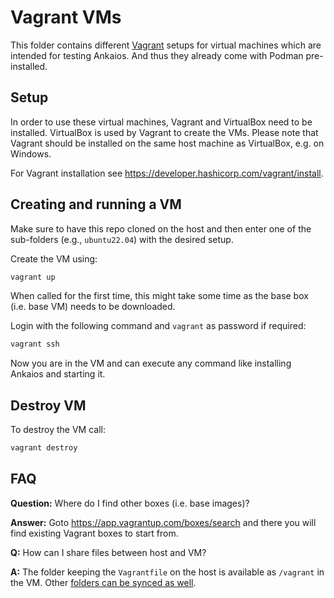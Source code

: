 # Vagrant VMs

This folder contains different [Vagrant](https://developer.hashicorp.com/vagrant)
setups for virtual machines which are intended for testing Ankaios. And thus they
already come with Podman pre-installed.

## Setup

In order to use these virtual machines, Vagrant and VirtualBox need to be installed.
VirtualBox is used by Vagrant to create the VMs. Please note that Vagrant should be
installed on the same host machine as VirtualBox, e.g. on Windows.

For Vagrant installation see <https://developer.hashicorp.com/vagrant/install>.

## Creating and running a VM

Make sure to have this repo cloned on the host and then enter one of the
sub-folders (e.g., `ubuntu22.04`) with the desired setup.

Create the VM using:

```bash
vagrant up
```

When called for the first time, this might take some time as the base box (i.e. base VM) needs to be downloaded.

Login with the following command and `vagrant` as password if required:

```bash
vagrant ssh
```

Now you are in the VM and can execute any command like installing Ankaios and starting it.

## Destroy VM

To destroy the VM call:

```bash
vagrant destroy
```

## FAQ

**Question:** Where do I find other boxes (i.e. base images)?

**Answer:** Goto <https://app.vagrantup.com/boxes/search> and there you will find existing Vagrant boxes to start from.

**Q:** How can I share files between host and VM?

**A:** The folder keeping the `Vagrantfile` on the host is available as `/vagrant` in the VM. Other
[folders can be synced as well](https://developer.hashicorp.com/vagrant/docs/synced-folders/basic_usage).

